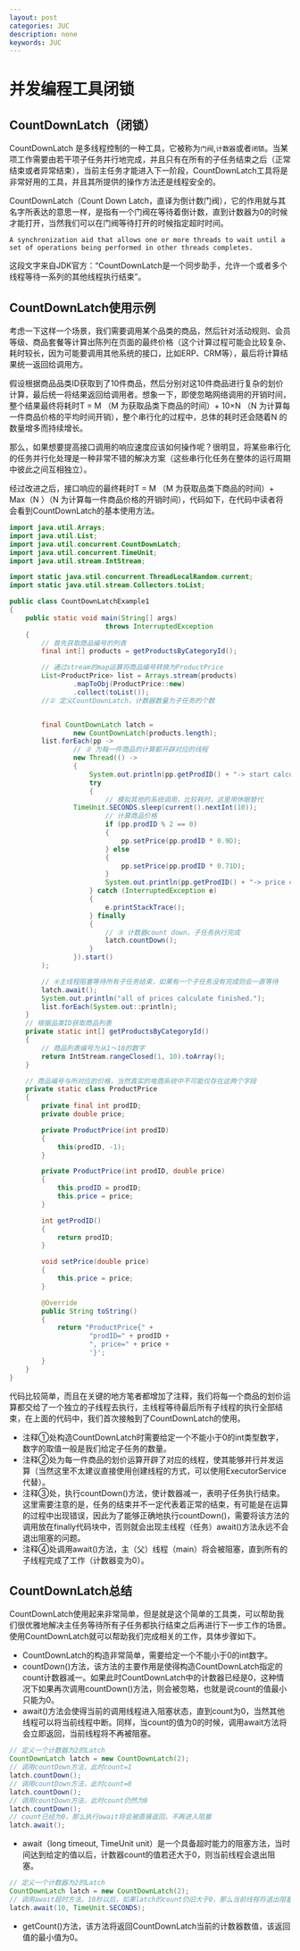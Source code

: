 ```yaml
---
layout: post
categories: JUC
description: none
keywords: JUC
---
```

# 并发编程工具闭锁

## CountDownLatch（闭锁）
CountDownLatch 是多线程控制的一种工具，它被称为`门阀`,`计数器`或者`闭锁`。当某项工作需要由若干项子任务并行地完成，并且只有在所有的子任务结束之后（正常结束或者异常结束），当前主任务才能进入下一阶段，CountDownLatch工具将是非常好用的工具，并且其所提供的操作方法还是线程安全的。

CountDownLatch（Count Down Latch，直译为倒计数门阀），它的作用就与其名字所表达的意思一样，是指有一个门阀在等待着倒计数，直到计数器为0的时候才能打开，当然我们可以在门阀等待打开的时候指定超时时间。
```text
A synchronization aid that allows one or more threads to wait until a set of operations being performed in other threads completes.
```
这段文字来自JDK官方：“CountDownLatch是一个同步助手，允许一个或者多个线程等待一系列的其他线程执行结束”。

## CountDownLatch使用示例
考虑一下这样一个场景，我们需要调用某个品类的商品，然后针对活动规则、会员等级、商品套餐等计算出陈列在页面的最终价格（这个计算过程可能会比较复杂、耗时较长，因为可能要调用其他系统的接口，比如ERP、CRM等），最后将计算结果统一返回给调用方。

假设根据商品品类ID获取到了10件商品，然后分别对这10件商品进行复杂的划价计算，最后统一将结果返回给调用者。想象一下，即使忽略网络调用的开销时间，整个结果最终将耗时T = M （M 为获取品类下商品的时间）+ 10×N （N 为计算每一件商品价格的平均时间开销），整个串行化的过程中，总体的耗时还会随着N 的数量增多而持续增长。

那么，如果想要提高接口调用的响应速度应该如何操作呢？很明显，将某些串行化的任务并行化处理是一种非常不错的解决方案（这些串行化任务在整体的运行周期中彼此之间互相独立）。

经过改进之后，接口响应的最终耗时T = M （M 为获取品类下商品的时间）+ Max（N ）（N 为计算每一件商品价格的开销时间），代码如下，在代码中读者将会看到CountDownLatch的基本使用方法。
```java
import java.util.Arrays;
import java.util.List;
import java.util.concurrent.CountDownLatch;
import java.util.concurrent.TimeUnit;
import java.util.stream.IntStream;

import static java.util.concurrent.ThreadLocalRandom.current;
import static java.util.stream.Collectors.toList;

public class CountDownLatchExample1
{
    public static void main(String[] args)
                        throws InterruptedException
    {
        // 首先获取商品编号的列表
        final int[] products = getProductsByCategoryId();

        // 通过stream的map运算将商品编号转换为ProductPrice
        List<ProductPrice> list = Arrays.stream(products)
                .mapToObj(ProductPrice::new)
                .collect(toList());
        //① 定义CountDownLatch，计数器数量为子任务的个数


        final CountDownLatch latch =
                new CountDownLatch(products.length);
        list.forEach(pp ->
                // ② 为每一件商品的计算都开辟对应的线程
                new Thread(() ->
                {
                    System.out.println(pp.getProdID() + "-> start calculate price.");
                    try
                    {
                        // 模拟其他的系统调用，比较耗时，这里用休眠替代
                TimeUnit.SECONDS.sleep(current().nextInt(10));
                        // 计算商品价格
                        if (pp.prodID % 2 == 0)
                        {
                            pp.setPrice(pp.prodID * 0.9D);
                        } else
                        {
                            pp.setPrice(pp.prodID * 0.71D);
                        }
                        System.out.println(pp.getProdID() + "-> price calculate completed.");
                    } catch (InterruptedException e)
                    {
                        e.printStackTrace();
                    } finally
                    {
                        // ③ 计数器count down，子任务执行完成
                        latch.countDown();
                    }
                }).start()
        );

        // ④主线程阻塞等待所有子任务结束，如果有一个子任务没有完成则会一直等待
        latch.await();
        System.out.println("all of prices calculate finished.");
        list.forEach(System.out::println);
    }
    // 根据品类ID获取商品列表
    private static int[] getProductsByCategoryId()
    {
        // 商品列表编号为从1～10的数字
        return IntStream.rangeClosed(1, 10).toArray();
    }

    // 商品编号与所对应的价格，当然真实的电商系统中不可能仅存在这两个字段
    private static class ProductPrice
    {
        private final int prodID;
        private double price;

        private ProductPrice(int prodID)
        {
            this(prodID, -1);
        }

        private ProductPrice(int prodID, double price)
        {
            this.prodID = prodID;
            this.price = price;
        }

        int getProdID()
        {
            return prodID;
        }

        void setPrice(double price)
        {
            this.price = price;
        }

        @Override
        public String toString()
        {
            return "ProductPrice{" +
                    "prodID=" + prodID +
                    ", price=" + price +
                    '}';
        }
    }
}
```
代码比较简单，而且在关键的地方笔者都增加了注释，我们将每一个商品的划价运算都交给了一个独立的子线程去执行，主线程等待最后所有子线程的执行全部结束，在上面的代码中，我们首次接触到了CountDownLatch的使用。
- 注释①处构造CountDownLatch时需要给定一个不能小于0的int类型数字，数字的取值一般是我们给定子任务的数量。
- 注释②处为每一件商品的划价运算开辟了对应的线程，使其能够并行并发运算（当然这里不太建议直接使用创建线程的方式，可以使用ExecutorService代替）。
- 注释③处，执行countDown()方法，使计数器减一，表明子任务执行结束。这里需要注意的是，任务的结束并不一定代表着正常的结束，有可能是在运算的过程中出现错误，因此为了能够正确地执行countDown()，需要将该方法的调用放在finally代码块中，否则就会出现主线程（任务）await()方法永远不会退出阻塞的问题。
- 注释④处调用await()方法，主（父）线程（main）将会被阻塞，直到所有的子线程完成了工作（计数器变为0）。

## CountDownLatch总结
CountDownLatch使用起来非常简单，但是就是这个简单的工具类，可以帮助我们很优雅地解决主任务等待所有子任务都执行结束之后再进行下一步工作的场景。
使用CountDownLatch就可以帮助我们完成相关的工作，具体步骤如下。
- CountDownLatch的构造非常简单，需要给定一个不能小于0的int数字。
- countDown()方法，该方法的主要作用是使得构造CountDownLatch指定的count计数器减一。如果此时CountDownLatch中的计数器已经是0，这种情况下如果再次调用countDown()方法，则会被忽略，也就是说count的值最小只能为0。
- await()方法会使得当前的调用线程进入阻塞状态，直到count为0，当然其他线程可以将当前线程中断。同样，当count的值为0的时候，调用await方法将会立即返回，当前线程将不再被阻塞。
```java
// 定义一个计数器为2的Latch
CountDownLatch latch = new CountDownLatch(2);
// 调用countDown方法，此时count=1
latch.countDown();
// 调用countDown方法，此时count=0
latch.countDown();
// 调用countDown方法，此时count仍然为0
latch.countDown();
// count已经为0，那么执行await将会被直接返回，不再进入阻塞
latch.await();
```
- await（long timeout, TimeUnit unit）是一个具备超时能力的阻塞方法，当时间达到给定的值以后，计数器count的值若还大于0，则当前线程会退出阻塞。
```java
// 定义一个计数器为2的Latch
CountDownLatch latch = new CountDownLatch(2);
// 调用await超时方法，10秒以后，如果latch的count仍旧大于0，那么当前线程将退出阻塞状态
latch.await(10, TimeUnit.SECONDS);
```
- getCount()方法，该方法将返回CountDownLatch当前的计数器数值，该返回值的最小值为0。








